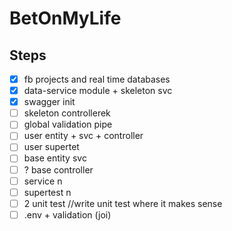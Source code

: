 # BetOnMyLife

##  Steps
- [x] fb projects and real time databases
- [x] data-service module + skeleton svc
- [x] swagger init
- [ ] skeleton controllerek
- [ ] global validation pipe
- [ ] user entity + svc + controller
- [ ] user supertet
- [ ] base entity svc
- [ ] ? base controller
- [ ] service n
- [ ] supertest n
- [ ] 2 unit test //write unit test where it makes sense
- [ ] .env + validation (joi)
